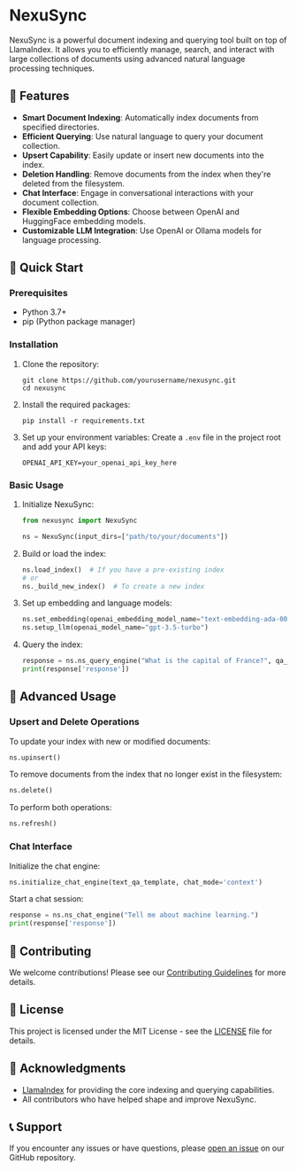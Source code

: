 # NexuSync

NexuSync is a powerful document indexing and querying tool built on top of LlamaIndex. It allows you to efficiently manage, search, and interact with large collections of documents using advanced natural language processing techniques.

## 🌟 Features

- **Smart Document Indexing**: Automatically index documents from specified directories.
- **Efficient Querying**: Use natural language to query your document collection.
- **Upsert Capability**: Easily update or insert new documents into the index.
- **Deletion Handling**: Remove documents from the index when they're deleted from the filesystem.
- **Chat Interface**: Engage in conversational interactions with your document collection.
- **Flexible Embedding Options**: Choose between OpenAI and HuggingFace embedding models.
- **Customizable LLM Integration**: Use OpenAI or Ollama models for language processing.

## 🚀 Quick Start

### Prerequisites

- Python 3.7+
- pip (Python package manager)

### Installation

1. Clone the repository:
   ```
   git clone https://github.com/yourusername/nexusync.git
   cd nexusync
   ```

2. Install the required packages:
   ```
   pip install -r requirements.txt
   ```

3. Set up your environment variables:
   Create a `.env` file in the project root and add your API keys:
   ```
   OPENAI_API_KEY=your_openai_api_key_here
   ```

### Basic Usage

1. Initialize NexuSync:
   ```python
   from nexusync import NexuSync

   ns = NexuSync(input_dirs=["path/to/your/documents"])
   ```

2. Build or load the index:
   ```python
   ns.load_index()  # If you have a pre-existing index
   # or
   ns._build_new_index()  # To create a new index
   ```

3. Set up embedding and language models:
   ```python
   ns.set_embedding(openai_embedding_model_name="text-embedding-ada-002")
   ns.setup_llm(openai_model_name="gpt-3.5-turbo")
   ```

4. Query the index:
   ```python
   response = ns.ns_query_engine("What is the capital of France?", qa_prompt_tmpl_str)
   print(response['response'])
   ```

## 🔧 Advanced Usage

### Upsert and Delete Operations

To update your index with new or modified documents:

```python
ns.upinsert()
```

To remove documents from the index that no longer exist in the filesystem:

```python
ns.delete()
```

To perform both operations:

```python
ns.refresh()
```

### Chat Interface

Initialize the chat engine:

```python
ns.initialize_chat_engine(text_qa_template, chat_mode='context')
```

Start a chat session:

```python
response = ns.ns_chat_engine("Tell me about machine learning.")
print(response['response'])
```

## 🤝 Contributing

We welcome contributions! Please see our [Contributing Guidelines](CONTRIBUTING.md) for more details.

## 📄 License

This project is licensed under the MIT License - see the [LICENSE](LICENSE) file for details.

## 🙏 Acknowledgments

- [LlamaIndex](https://github.com/jerryjliu/llama_index) for providing the core indexing and querying capabilities.
- All contributors who have helped shape and improve NexuSync.

## 📞 Support

If you encounter any issues or have questions, please [open an issue](https://github.com/yourusername/nexusync/issues) on our GitHub repository.
